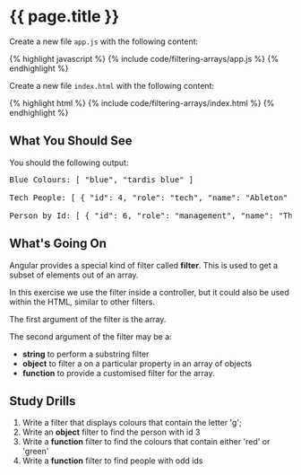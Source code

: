 # {{ page.title }}

Create a new file `app.js` with the following content:

{% highlight javascript %}
{% include code/filtering-arrays/app.js %}
{% endhighlight %}

Create a new file `index.html` with the following content:

{% highlight html %}
{% include code/filtering-arrays/index.html %}
{% endhighlight %}

## What You Should See

You should the following output:

<pre>
Blue Colours: [ "blue", "tardis blue" ]

Tech People: [ { "id": 4, "role": "tech", "name": "Ableton" }, { "id": 5, "role": "tech", "name": "Merrybob" } ]

Person by Id: [ { "id": 6, "role": "management", "name": "The Captain" } ]
</pre>

## What's Going On

Angular provides a special kind of filter called **filter**. This is used to
get a subset of elements out of an array.

In this exercise we use the filter inside a controller, but it could also be
used within the HTML, similar to other filters.

The first argument of the filter is the array.

The second argument of the filter may be a:

* **string** to perform a substring filter
* **object** to filter a on a particular property in an array of objects
* **function** to provide a customised filter for the array. 


## Study Drills

1. Write a filter that displays colours that contain the letter 'g';
2. Write an **object** filter to find the person with id 3
3. Write a **function** filter to find the colours that contain either 'red' or 'green'
4. Write a **function** filter to find people with odd ids

